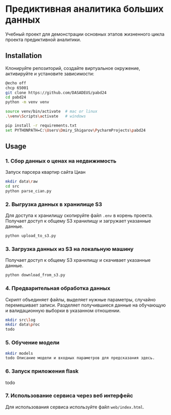 # Предиктивная аналитика больших данных

Учебный проект для демонстрации основных этапов жизненного цикла проекта предиктивной аналитики.  

## Installation 

Клонируйте репозиторий, создайте виртуальное окружение, активируйте и установите зависимости:  

```sh
@echo off
chcp 65001
git clone https://github.com/DASADEUS/pabd24
cd pabd24
python -m venv venv

source venv/bin/activate  # mac or linux
.\venv\Scripts\activate   # windows

pip install -r requirements.txt
set PYTHONPATH=C:\Users\Dmiry_Shigarov\PycharmProjects\pabd24
```

## Usage

### 1. Сбор данных о ценах на недвижимость 
Запуск парсера квартир сайта Циан
```sh
mkdir data\raw
cd src
python parse_cian.py
```

### 2. Выгрузка данных в хранилище S3 
Для доступа к хранилищу скопируйте файл `.env` в корень проекта. 
Получает доступ к общему S3 хранилищу и загружает указанные данные.
```sh
python upload_to_s3.py
```
### 3. Загрузка данных из S3 на локальную машину
Получает доступ к общему S3 хранилищу и скачивает указанные данные.
```sh
python download_from_s3.py
```
### 4. Предварительная обработка данных  
Скрипт объединяет файлы, выделяет нужные параметры, случайно перемешивает записи.
Разделяет получившиеся данные на обучающую и валидационную выборки в указанном отношении.
```sh
mkdir src\log
mkdir data\proc
todo 
```
### 5. Обучение модели 
```sh
mkdir models
todo Описание модели и входных параметров для предсказания здесь.  
```
### 6. Запуск приложения flask 

todo

### 7. Использование сервиса через веб интерфейс 

Для использования сервиса используйте файл `web/index.html`.  

